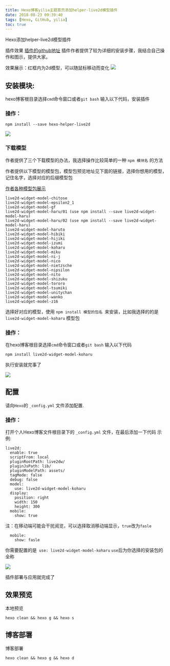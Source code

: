 ```yaml
---
title: Hexo博客yilia主题首页添加helper-live2d模型插件
date: 2018-08-23 09:39:40
tags: [Hexo, GitHub, yilia]
toc: true
---
```


Hexo添加helper-live2d模型插件
<!--more-->

插件效果
[插件的github地址](https://github.com/EYHN/hexo-helper-live2d)
插件作者提供了较为详细的安装步骤，我结合自己操作和图示，提供大家。

效果展示：红框内为2d模型，可以随鼠标移动而变化
![](https://img-blog.nos-eastchina1.126.net/koharu4.png)



## 安装模块:

hexo博客根目录选择`cmd`命令窗口或者`git bash` 输入以下代码，安装插件
### 操作：
```
npm install --save hexo-helper-live2d
```
![](https://img-blog.nos-eastchina1.126.net/koharu1.png)



### 下载模型
作者提供了三个下载模型的办法，我选择操作比较简单的一种
`npm 模块名` 的方法

作者提供以下模型的模型包，模型包预览地址见下面的链接，选择你想用的模型，记住名字，选择对应的后缀模型包

[作者各种模型包展示](https://huaji8.top/post/live2d-plugin-2.0/)



```
live2d-widget-model-chitose
live2d-widget-model-epsilon2_1
live2d-widget-model-gf
live2d-widget-model-haru/01 (use npm install --save live2d-widget-model-haru)
live2d-widget-model-haru/02 (use npm install --save live2d-widget-model-haru)
live2d-widget-model-haruto
live2d-widget-model-hibiki
live2d-widget-model-hijiki
live2d-widget-model-izumi
live2d-widget-model-koharu
live2d-widget-model-miku
live2d-widget-model-ni-j
live2d-widget-model-nico
live2d-widget-model-nietzsche
live2d-widget-model-nipsilon
live2d-widget-model-nito
live2d-widget-model-shizuku
live2d-widget-model-tororo
live2d-widget-model-tsumiki
live2d-widget-model-unitychan
live2d-widget-model-wanko
live2d-widget-model-z16
```

选择好对应的模型，使用 `npm install 模型的包名 `来安装，比如我选择的的是`live2d-widget-model-koharu` 模型包
### 操作：
在hexo博客根目录选择`cmd`命令窗口或者`git bash` 输入以下代码

```
npm install live2d-widget-model-koharu
```
执行安装就完事了

![](https://img-blog.nos-eastchina1.126.net/koharu3.png)


## 配置
请向`Hexo`的 `_config.yml` 文件添加配置.
### 操作：
打开个人Hexo博客文件根目录下的 `_config.yml` 文件，在最后添加一下代码
示例:

```
live2d:
  enable: true
  scriptFrom: local
  pluginRootPath: live2dw/
  pluginJsPath: lib/
  pluginModelPath: assets/
  tagMode: false
  debug: false
  model:
    use: live2d-widget-model-koharu
  display:
    position: right
    width: 150
    height: 300
  mobile:
    show: true
```
注：在移动端可能会干扰阅览，可以选择取消移动端显示，`true`改为`fasle`
```
  mobile:
    show: fasle
```

你需要配置的是` use: live2d-widget-model-koharu`
`use`后为你选择的安装包的全称

![](https://img-blog.nos-eastchina1.126.net/koharu2.png)


插件部署与应用就完成了

## 效果预览

本地预览
```
hexo clean && hexo g && hexo s 
```

## 博客部署

博客部署
```
hexo clean && hexo g && hexo d 
